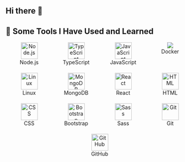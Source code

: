 ## Hi there 👋

<!--
**amirkalantar96/amirkalantar96** is a ✨ _special_ ✨ repository because its `README.md` (this file) appears on your GitHub profile.

Here are some ideas to get you started:

- 🔭 I’m currently working on ...
- 🌱 I’m currently learning ...
- 👯 I’m looking to collaborate on ...
- 🤔 I’m looking for help with ...
- 💬 Ask me about ...
- 📫 How to reach me: ...
- 😄 Pronouns: ...
- ⚡ Fun fact: ...
-->

<h2>🚀 Some Tools I Have Used and Learned</h2>
<div style="display: flex; flex-wrap: wrap; max-width: 600px;">
  <div style="flex: 1 0 25%; text-align: center; margin-bottom: 20px;">
    <img src="https://fake-url.com/nodejs.svg" alt="Node.js" width="45" height="45" />
    <div>Node.js</div>
  </div>
  <div style="flex: 1 0 25%; text-align: center; margin-bottom: 20px;">
    <img src="https://www.flaticon.com/free-icon/typescript_5968381?term=programming&page=1&position=53&origin=tag&related_id=5968381" alt="TypeScript" width="45" height="45" />
    <div>TypeScript</div>
  </div>
  <div style="flex: 1 0 25%; text-align: center; margin-bottom: 20px;">
    <img src="https://fake-url.com/javascript.svg" alt="JavaScript" width="45" height="45" />
    <div>JavaScript</div>
  </div>
  <div style="flex: 1 0 25%; text-align: center; margin-bottom: 20px;">
    <img src="https://cdn.jsdelivr.net/gh/devicons/devicon@latest/icons/docker/docker-original.svg" />
    <div>Docker</div>
  </div>

  <div style="flex: 1 0 25%; text-align: center; margin-bottom: 20px;">
    <img src="https://fake-url.com/linux.svg" alt="Linux" width="45" height="45" />
    <div>Linux</div>
  </div>
  <div style="flex: 1 0 25%; text-align: center; margin-bottom: 20px;">
    <img src="https://fake-url.com/mongodb.svg" alt="MongoDB" width="45" height="45" />
    <div>MongoDB</div>
  </div>
  <div style="flex: 1 0 25%; text-align: center; margin-bottom: 20px;">
    <img src="https://fake-url.com/react.svg" alt="React" width="45" height="45" />
    <div>React</div>
  </div>
  <div style="flex: 1 0 25%; text-align: center; margin-bottom: 20px;">
    <img src="https://fake-url.com/html.svg" alt="HTML" width="45" height="45" />
    <div>HTML</div>
  </div>

  <div style="flex: 1 0 25%; text-align: center; margin-bottom: 20px;">
    <img src="https://fake-url.com/css.svg" alt="CSS" width="45" height="45" />
    <div>CSS</div>
  </div>
  <div style="flex: 1 0 25%; text-align: center; margin-bottom: 20px;">
    <img src="https://fake-url.com/bootstrap.svg" alt="Bootstrap" width="45" height="45" />
    <div>Bootstrap</div>
  </div>
  <div style="flex: 1 0 25%; text-align: center; margin-bottom: 20px;">
    <img src="https://fake-url.com/sass.svg" alt="Sass" width="45" height="45" />
    <div>Sass</div>
  </div>
  <div style="flex: 1 0 25%; text-align: center; margin-bottom: 20px;">
    <img src="https://fake-url.com/git.svg" alt="Git" width="45" height="45" />
    <div>Git</div>
  </div>

  <div style="flex: 1 0 25%; text-align: center; margin-bottom: 20px;">
    <img src="https://fake-url.com/github.svg" alt="GitHub" width="45" height="45" />
    <div>GitHub</div>
  </div>
</div>
